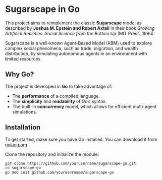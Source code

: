 # Sugarscape in Go

This project aims to reimplement the classic **Sugarscape** model as described by **Joshua M. Epstein and Robert Axtell** in their book *Growing Artificial Societies: Social Science from the Bottom Up* (MIT Press, 1996). 

Sugarscape is a well-known Agent-Based Model (ABM) used to explore complex social phenomena, such as trade, migration, and wealth distribution, by simulating autonomous agents in an environment with limited resources.

## Why Go?
The project is developed in **Go** to take advantage of:
- The **performance** of a compiled language.
- The **simplicity** and **readability** of Go’s syntax.
- The built-in **concurrency** model, which allows for efficient multi-agent simulations.

## Installation
To get started, make sure you have Go installed. You can download it from [golang.org](https://golang.org/dl/).

Clone the repository and initialize the module:
```sh
git clone https://github.com/yourusername/sugarscape-go.git
cd sugarscape-go
go mod init github.com/yourusername/sugarscape-go

